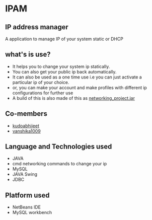 # IPAM
## IP address manager
A application to manage IP of your system static or DHCP

## what's is use?

+ It helps you to change your system ip statically.
+ You can also get your public ip back automatically.
+ It can also be used as a one time use i.e you can just activate a particular ip of your choice.
+ or, you can make your account and make profiles with different ip configurations for further use
+ A build of this is also made of this as [networking_project.jar](https://github.com/sumyak/IPAM/tree/master/dist)

## Co-members
+ [kudoabhijeet](https://github.com/kudoabhijeet)
+ [vanshika1009](https://github.com/vanshika1009)

## Language and Technologies used
+ JAVA
+ cmd networking commands to change your ip
+ MySQL 
+ JAVA Swing
+ JDBC

## Platform used
+ NetBeans IDE
+ MySQL workbench

